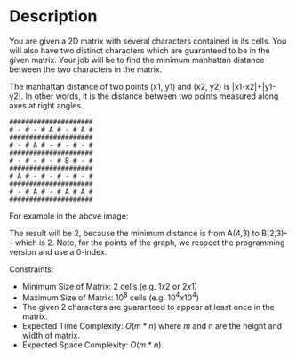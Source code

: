 # Description

You are given a 2D matrix with several characters contained in its cells. You will also have two distinct characters which are guaranteed to be in the given matrix. Your job will be to find the minimum manhattan distance between the two characters in the matrix.

The manhattan distance of two points (x1, y1) and (x2, y2) is |x1-x2|+|y1-y2|. In other words, it is the distance between two points measured along axes at right angles.

```
#####################
# - # - # A # - # A #
#####################
# - # A # - # - # - #
#####################
# - # - # - # B # - #
#####################
# A # - # - # - # - #
#####################
# - # A # - # A # A #
#####################
```

For example in the above image:

The result will be 2, because the minimum distance is from A(4,3) to B(2,3)-- which is 2. Note, for the points of the graph, we respect the programming version and use a 0-index.

Constraints:

- Minimum Size of Matrix: $2$ cells (e.g. $1x2$ or $2x1$)
- Maximum Size of Matrix: $10^8$ cells (e.g. $10^4x10^4$)
- The given $2$ characters are guaranteed to appear at least once in the matrix.
- Expected Time Complexity: $O(m*n)$ where $m$ and $n$ are the height and width of matrix.
- Expected Space Complexity: $O(m*n)$.

